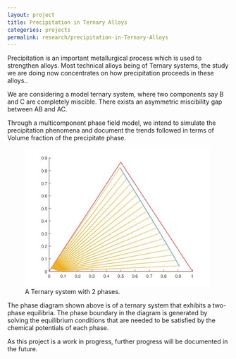 ```yaml
---
layout: project
title: Precipitation in Ternary Alloys
categories: projects
permalink: research/precipitation-in-Ternary-Alloys
---
```


Precipitation is an important metallurgical process which is used to strengthen alloys. Most technical alloys being of Ternary systems, the study we are doing now concentrates on how precipitation proceeds in these alloys..

We are considering a model ternary system, where two components say B and C are completely miscible. There exists an asymmetric miscibility gap between AB and AC.

Through a multicomponent phase field model, we intend to simulate the precipitation phenomena and document the trends followed in terms of Volume fraction of the precipitate phase.

<figure>
  <img class="full" src="/images/research/precipitation/3-3.7.jpg" alt="Two phase diagram">
  <figcaption>A Ternary system with 2 phases.</figcaption>
</figure>

The phase diagram shown above is of a ternary system that exhibits a two-phase equilibria. The phase boundary in the diagram is generated by solving the equilibrium conditions that are needed to be satisfied by the chemical potentials of each phase.



As this project is a work in progress, further progress will be documented in the future.
